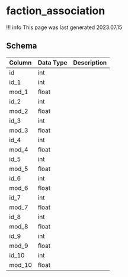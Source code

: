 # faction_association

!!! info
	This page was last generated 2023.07.15

## Schema

| Column | Data Type | Description |
| :--- | :--- | :--- |
| id | int |  |
| id_1 | int |  |
| mod_1 | float |  |
| id_2 | int |  |
| mod_2 | float |  |
| id_3 | int |  |
| mod_3 | float |  |
| id_4 | int |  |
| mod_4 | float |  |
| id_5 | int |  |
| mod_5 | float |  |
| id_6 | int |  |
| mod_6 | float |  |
| id_7 | int |  |
| mod_7 | float |  |
| id_8 | int |  |
| mod_8 | float |  |
| id_9 | int |  |
| mod_9 | float |  |
| id_10 | int |  |
| mod_10 | float |  |

